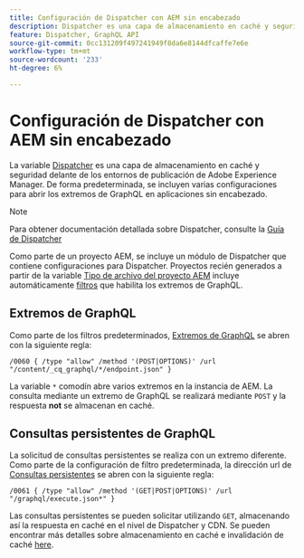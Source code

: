 ```yaml
---
title: Configuración de Dispatcher con AEM sin encabezado
description: Dispatcher es una capa de almacenamiento en caché y seguridad situada frente a los entornos de publicación de Adobe Experience Manager. Se utilizan varias configuraciones para abrir extremos de GraphQL en aplicaciones sin encabezado.
feature: Dispatcher, GraphQL API
source-git-commit: 0cc131209f497241949f8da6e8144dfcaffe7e6e
workflow-type: tm+mt
source-wordcount: '233'
ht-degree: 6%

---
```



# Configuración de Dispatcher con AEM sin encabezado

La variable [Dispatcher](https://experienceleague.adobe.com/docs/experience-manager-dispatcher/using/dispatcher.html?lang=es) es una capa de almacenamiento en caché y seguridad delante de los entornos de publicación de Adobe Experience Manager. De forma predeterminada, se incluyen varias configuraciones para abrir los extremos de GraphQL en aplicaciones sin encabezado.

>[!NOTE]
>
>Para obtener documentación detallada sobre Dispatcher, consulte la [Guía de Dispatcher](https://experienceleague.adobe.com/docs/experience-manager-dispatcher/using/dispatcher.html)

Como parte de un proyecto AEM, se incluye un módulo de Dispatcher que contiene configuraciones para Dispatcher. Proyectos recién generados a partir de la variable [Tipo de archivo del proyecto AEM](https://github.com/adobe/aem-project-archetype) incluye automáticamente [filtros](https://experienceleague.adobe.com/docs/experience-manager-dispatcher/using/configuring/dispatcher-configuration.html?#defining-a-filter) que habilita los extremos de GraphQL.

## Extremos de GraphQL

Como parte de los filtros predeterminados, [Extremos de GraphQL](/help/headless/graphql-api/graphql-endpoint.md) se abren con la siguiente regla:

```
/0060 { /type "allow" /method '(POST|OPTIONS)' /url "/content/_cq_graphql/*/endpoint.json" }
```

La variable `*` comodín abre varios extremos en la instancia de AEM. La consulta mediante un extremo de GraphQL se realizará mediante `POST` y la respuesta **not** se almacenan en caché.

## Consultas persistentes de GraphQL

La solicitud de consultas persistentes se realiza con un extremo diferente. Como parte de la configuración de filtro predeterminada, la dirección url de [Consultas persistentes](/help/headless/graphql-api/persisted-queries.md) se abren con la siguiente regla:

```
/0061 { /type "allow" /method '(GET|POST|OPTIONS)' /url "/graphql/execute.json*" }
```

Las consultas persistentes se pueden solicitar utilizando `GET`, almacenando así la respuesta en caché en el nivel de Dispatcher y CDN. Se pueden encontrar más detalles sobre almacenamiento en caché e invalidación de caché [here](/help/implementing/dispatcher/caching.md).
